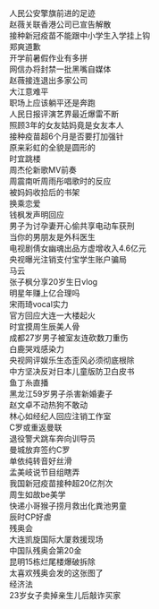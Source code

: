 人民公安擎旗前进的足迹  
赵薇关联香港公司已宣告解散  
接种新冠疫苗不能跟中小学生入学挂上钩  
郑爽道歉  
开学前暑假作业有多拼  
网信办将封禁一批黑嘴自媒体  
赵薇接连退出多家公司  
大江意难平  
职场上应该躺平还是奔跑  
人民日报评演艺界最近爆雷不断  
照顾3年的女友姑妈竟是女友本人  
接种疫苗超6个月是否要打加强针  
原来彩虹的全貌是圆形的  
时宜跳楼  
周杰伦新歌MV前奏  
周震南听周雨彤唱歌时的反应  
被妈妈收拾后的书架  
换乘恋爱  
钱枫发声明回应  
男子为讨孕妻开心偷共享电动车获刑  
当你的男朋友是外科医生  
电视剧倩女幽魂出品方虚增收入4.6亿元  
央视曝光注销支付宝学生账户骗局  
马云  
张子枫分享20岁生日vlog  
明星年赚上亿合理吗  
宋雨琦vocal实力  
官方回应大连一大楼起火  
时宜摸周生辰美人骨  
成都27岁男子被室友连砍数刀重伤  
白鹿哭戏感染力  
央视网评娱乐生态歪风必须彻底根除  
中方坚决反对日本儿童版防卫白皮书  
鱼丁糸直播  
黑龙江59岁男子杀害新婚妻子  
赵文卓不动热狗不敢动  
林心如经纪人回应注销工作室  
C罗或重返曼联  
退役警犬跳车奔向训导员  
曼城放弃签约C罗  
单依纯转音好丝滑  
孟美岐说节目组瞎弄  
我国新冠疫苗接种超20亿剂次  
周生如故be美学  
快递小哥猴子捞月救出化粪池男童  
辰时CP好虐  
残奥会  
大连凯旋国际大厦救援现场  
中国队残奥会第20金  
昆明15栋烂尾楼爆破拆除  
太喜欢残奥会发的这张图了  
经济法  
23岁女子卖掉亲生儿后敲诈买家  
